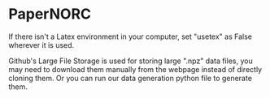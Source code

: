 # PaperNORC

If there isn't a Latex environment in your computer, set "usetex" as False wherever it is used.

Github's Large File Storage is used for storing large ".npz" data files, you may need to download them manually from the webpage instead of directly cloning them. Or you can run our data generation python file to generate them.